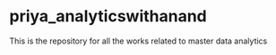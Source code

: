 # priya_analyticswithanand
This is the repository for all the works related to master data analytics
